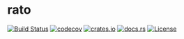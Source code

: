 # rato


[![Build Status](https://travis-ci.org/rohitjoshi/rato.svg?branch=master)](https://travis-ci.org/rohitjoshi/rato)
[![codecov](https://codecov.io/gh/rohitjoshi/rato/branch/master/graph/badge.svg)](https://codecov.io/gh/rohitjoshi/rato)
[![crates.io](https://img.shields.io/crates/v/rato.svg)](https://crates.io/crates/rato/)
[![docs.rs](https://docs.rs/rato/badge.svg)](https://docs.rs/rato/)
[![License](https://img.shields.io/badge/license-APACHE_2.0-blue.svg)](https://raw.githubusercontent.com/rohitjoshi/rato/master/LICENSE)

